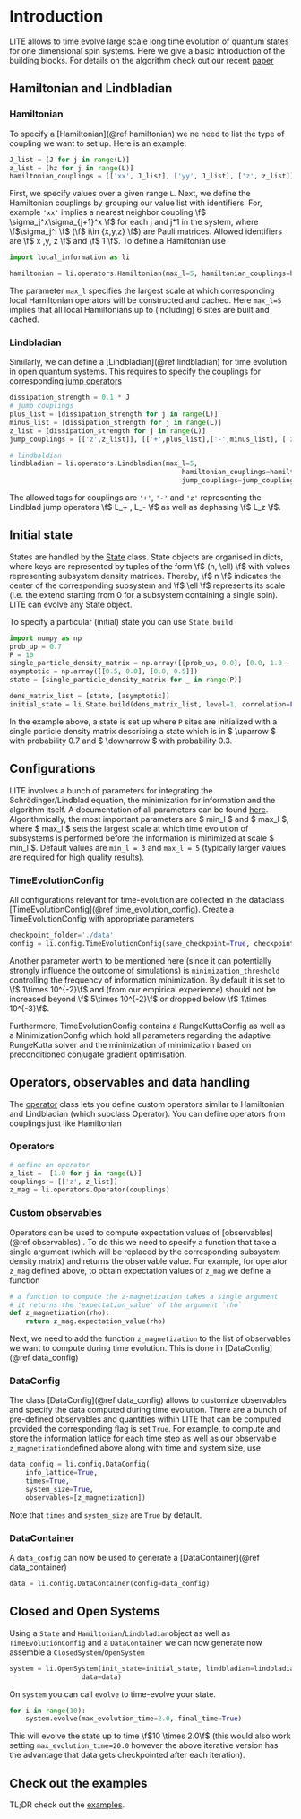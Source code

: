 # Introduction
LITE allows to time evolve large scale long time evolution of quantum states 
for one dimensional spin systems. Here we give a basic introduction of the building blocks.
For details on the algorithm check out our recent [paper](https://arxiv.org/pdf/2310.06036)
## Hamiltonian and Lindbladian
### Hamiltonian
To specify a [Hamiltonian](@ref hamiltonian) we ne need to list the type of coupling we want to set up.
Here is an example:
```python
J_list = [J for j in range(L)]
z_list = [hz for j in range(L)]
hamiltonian_couplings = [['xx', J_list], ['yy', J_list], ['z', z_list]]
```
First, we specify values over a given range ```L```.
Next, we define the Hamiltonian couplings by grouping our value list with identifiers.
For, example ```'xx'``` implies a nearest neighbor coupling \f$ \sigma_j^x\sigma_{j+1}^x \f$
for each j and j*1 in the system, where \f$\sigma_j^i \f$ (\f$ i\in \{x,y,z\} \f$) are Pauli matrices.
Allowed identifiers are \f$ x ,y, z \f$ and \f$ 1 \f$. 
To define a Hamiltonian use

```python
import local_information as li

hamiltonian = li.operators.Hamiltonian(max_l=5, hamiltonian_couplings=hamiltonian_couplings)
```
The parameter ```max_l``` specifies the largest scale at which corresponding local Hamiltonian 
operators will be constructed and cached. Here ```max_l=5``` implies that all local Hamiltonians up to
(including) 6 sites are built and cached.

### Lindbladian
Similarly, we can define a [Lindbladian](@ref lindbladian) for time 
evolution in open quantum systems. This requires to specify the couplings for corresponding [jump operators](https://en.wikipedia.org/wiki/Lindbladian)
```python
dissipation_strength = 0.1 * J
# jump couplings 
plus_list = [dissipation_strength for j in range(L)]
minus_list = [dissipation_strength for j in range(L)]
z_list = [dissipation_strength for j in range(L)]
jump_couplings = [['z',z_list]], [['+',plus_list],['-',minus_list], ['z',z_list]]

# lindbaldian
lindbladian = li.operators.Lindbladian(max_l=5,
                                           hamiltonian_couplings=hamiltonian_couplings, 
                                           jump_couplings=jump_couplings)
```
The allowed tags for couplings are ```'+'```, ```'-'``` and ```'z'``` representing 
the Lindblad jump operators \f$ L_+ , L_- \f$ as well as dephasing \f$ L_z \f$.

## Initial state
States are handled by the [State](#state) class. State objects are organised in dicts, where keys are represented by 
tuples of the form \f$ (n, \ell) \f$ with values representing subsystem density matrices. Thereby, \f$ n \f$ indicates
the center of the corresponding subsystem and \f$ \ell \f$ represents its scale (i.e. the extend starting from 0 for a 
subsystem containing a single spin). LITE can evolve any State object.

To specify a particular (initial) state you can use ```State.build```
```python
import numpy as np
prob_up = 0.7
P = 10
single_particle_density_matrix = np.array([[prob_up, 0.0], [0.0, 1.0 - prob_up]])
asymptotic = np.array([[0.5, 0.0], [0.0, 0.5]])
state = [single_particle_density_matrix for _ in range(P)]

dens_matrix_list = [state, [asymptotic]] 
initial_state = li.State.build(dens_matrix_list, level=1, correlation=False)
```
In the example above, a state is set up where ```P``` sites are initialized with a single 
particle density matrix describing a state which is in $ \uparrow $ with probability 0.7 and
$ \downarrow $ with probability 0.3.

## Configurations
LITE involves a bunch of parameters for integrating the Schrödinger/Lindblad equation, the minimization for information 
and the algorithm itself. A documentation of all parameters can be found [here](config.md). Algorithmically, the most 
important parameters are $ min_l $ and $ max_l $, where $ max_l $ sets the largest scale at which time 
evolution of subsystems is performed before the information is minimized at scale $ min_l $. Default values are ``` min_l = 3 ``` and ```max_l = 5```
(typically larger values are required for high quality results).
### TimeEvolutionConfig
All configurations relevant for time-evolution are collected in the dataclass [TimeEvolutionConfig](@ref time_evolution_config). Create a 
TimeEvolutionConfig with appropriate parameters
```python
checkpoint_folder='./data'
config = li.config.TimeEvolutionConfig(save_checkpoint=True, checkpoint_folder=checkpoint_folder, min_l=4, max_l=6)
```
Another parameter worth to be mentioned here (since it can potentially strongly influence the outcome of simulations) is ```minimization_threshold``` 
controlling the frequency of information minimization. By default it is set to 
\f$ 1\times 10^{-2}\f$ and (from our empirical experience) should not be increased beyond \f$ 5\times 10^{-2}\f$ or 
dropped below \f$ 1\times 10^{-3}\f$.

Furthermore, TimeEvolutionConfig contains a RungeKuttaConfig as well as a MinimizationConfig which hold all parameters
regarding the adaptive RungeKutta solver and the minimization of minimization based on preconditioned conjugate gradient
optimisation.

## Operators, observables and data handling
The [operator](operators.md) class lets you define custom operators similar to Hamiltonian and Lindbladian (which subclass
Operator). You can define operators from couplings just like Hamiltonian
### Operators
```python
# define an operator
z_list =  [1.0 for j in range(L)]
couplings = [['z', z_list]]
z_mag = li.operators.Operator(couplings)
```

### Custom observables
Operators can be used to compute expectation values of [observables](@ref observables) . To do this we need to specify a function that take a single argument
(which will be replaced by the corresponding subsystem density matrix) and returns the observable value. For example,
for operator ```z_mag``` defined above, to obtain expectation values of ```z_mag``` we define a function
```python
# a function to compute the z-magnetization takes a single argument 
# it returns the 'expectation_value' of the argument `rho`
def z_magnetization(rho):
	return z_mag.expectation_value(rho)
```
Next, we need to add the function ```z_magnetization``` to the list of observables we want to compute during time 
evolution. This is done in [DataConfig](@ref data_config)

### DataConfig
The class [DataConfig](@ref data_config) allows to customize observables and specify the data computed during time evolution.
There are a bunch of pre-defined observables and quantities within LITE that can be computed provided the corresponding
flag is set ```True```. For example, to compute and store the information lattice for each time step as well as our
observable ```z_magnetization```defined above along with time and system size, use
```python
data_config = li.config.DataConfig(
    info_lattice=True,
    times=True,
    system_size=True,
    observables=[z_magnetization])
```
Note that ```times``` and ```system_size``` are ```True``` by default. 

### DataContainer
A ```data_config``` can now be used to generate a [DataContainer](@ref data_container)
```python
data = li.config.DataContainer(config=data_config)
```

## Closed and Open Systems
Using a ```State``` and ```Hamiltonian```/```Lindbladian```object as well as ```TimeEvolutionConfig``` 
and a ```DataContainer``` we can now generate now assemble a ```ClosedSystem```/```OpenSystem ```
```python
system = li.OpenSystem(init_state=initial_state, lindbladian=lindbladian, config=config,
                  data=data)
```
On ```system``` you can call ```evolve``` to time-evolve your state.
```python
for i in range(10):
    system.evolve(max_evolution_time=2.0, final_time=True)
```
This will evolve the state up to time \f$10 \times 2.0\f$ (this would also work
setting ```max_evolution_time=20.0``` however the above iterative version has
the advantage that data gets checkpointed after each iteration).

## Check out the examples
TL;DR check out the [examples](https://github.com/ctfle/lite/tree/main/examples).